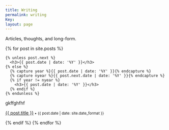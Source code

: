 ```yaml
---
title: Writing
permalink: writing
Key: 
layout: page
---
```


Articles, thoughts, and long-form.

  {% for post in site.posts %}



    {% unless post.next %}
      <h3>{{ post.date | date: '%Y' }}</h3>
    {% else %}
      {% capture year %}{{ post.date | date: '%Y' }}{% endcapture %}
      {% capture nyear %}{{ post.next.date | date: '%Y' }}{% endcapture %}
      {% if year != nyear %}
        <h3>{{ post.date | date: '%Y' }}</h3>
      {% endif %}
    {% endunless %}
gkffghfhf
    <p><a href="{{ post.url | prepend: site.baseurl }}">{{ post.title }}</a><small> • {{ post.date | date: site.date_format }}</small></p>
         {% endif %}
  {% endfor %}
